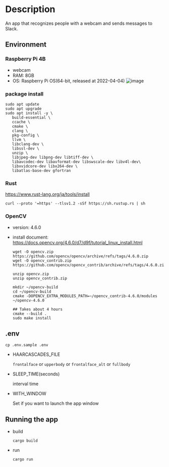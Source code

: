 # Description
An app that recognizes people with a webcam and sends messages to Slack.

## Environment

### Raspberry Pi 4B

- webcam
- RAM: 8GB
- OS: Raspberry Pi OS(64-bit, released at 2022-04-04)
  ![image](https://user-images.githubusercontent.com/40833633/180515676-a9fde88c-f066-4025-92c8-7189d42661c5.png)


### package install

```
sudo apt update
sudo apt upgrade
sudo apt install -y \
   build-essential \
   ccache \
   cmake \
   clang \
   pkg-config \
   llvm \
   libclang-dev \
   libssl-dev \
   unzip \
   libjpeg-dev libpng-dev libtiff-dev \
   libavcodec-dev libavformat-dev libswscale-dev libv4l-dev\
   libxvidcore-dev libx264-dev \
   libatlas-base-dev gfortran
  ```

### Rust

https://www.rust-lang.org/ja/tools/install

```
curl --proto '=https' --tlsv1.2 -sSf https://sh.rustup.rs | sh
```

### OpenCV

- version: 4.6.0
- install document: https://docs.opencv.org/4.6.0/d7/d9f/tutorial_linux_install.html

  ```
  wget -O opencv.zip https://github.com/opencv/opencv/archive/refs/tags/4.6.0.zip
  wget -O opencv_contrib.zip https://github.com/opencv/opencv_contrib/archive/refs/tags/4.6.0.zip

  unzip opencv.zip
  unzip opencv_contrib.zip

  mkdir ~/opencv-build
  cd ~/opencv-build
  cmake -DOPENCV_EXTRA_MODULES_PATH=~/opencv_contrib-4.6.0/modules ~/opencv-4.6.0

  ## Takes about 4 hours
  cmake --build .
  sudo make install
  ```

## .env

```
cp .env.sample .env
```

- HAARCASCADES_FILE

  `frontalface` or `upperbody` or `frontalface_alt` or `fullbody`

- SLEEP_TIME(seconds)

  interval time

- WITH_WINDOW

  Set if you want to launch the app window

## Running the app

- build
  ```
  cargo build
  ```
- run
  ```
  cargo run
  ```
